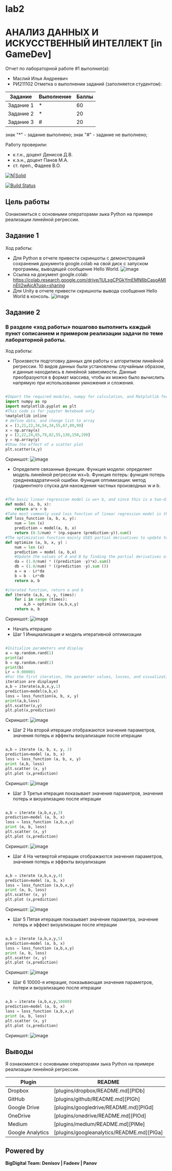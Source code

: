 # lab2
# АНАЛИЗ ДАННЫХ И ИСКУССТВЕННЫЙ ИНТЕЛЛЕКТ [in GameDev]
Отчет по лабораторной работе #1 выполнил(а):
- Маслий Илья Андреевич
- РИ211102
Отметка о выполнении заданий (заполняется студентом):

| Задание | Выполнение | Баллы |
| ------ | ------ | ------ |
| Задание 1 | * | 60 |
| Задание 2 | * | 20 |
| Задание 3 | # | 20 |

знак "*" - задание выполнено; знак "#" - задание не выполнено;

Работу проверили:
- к.т.н., доцент Денисов Д.В.
- к.э.н., доцент Панов М.А.
- ст. преп., Фадеев В.О.

[![N|Solid](https://cldup.com/dTxpPi9lDf.thumb.png)](https://nodesource.com/products/nsolid)

[![Build Status](https://travis-ci.org/joemccann/dillinger.svg?branch=master)](https://travis-ci.org/joemccann/dillinger)

## Цель работы
Ознакомиться с основными операторами зыка Python на примере реализации линейной регрессии.

## Задание 1
Ход работы:
- Для Python в отчете привести скриншоты с демонстрацией сохранения
документа google.colab на свой диск с запуском программы, выводящей сообщение Hello World.
![image](https://user-images.githubusercontent.com/29748577/192314045-5584e489-deaa-4328-b0e9-bcf2e1364d14.png)
- Ссылка на документ google.colab: https://colab.research.google.com/drive/1ULsgCPGkYmEMN6bCasoAMInEIi2wAjcA?usp=sharing
- Для Unity в отчете привести скришноты вывода сообщения Hello
World в консоль.
![image](https://user-images.githubusercontent.com/29748577/192314301-113a6baf-572e-4af4-9cf5-4bdd7e0e3aa1.png)

## Задание 2
### В разделе «ход работы» пошагово выполнить каждый пункт сописанием и примером реализации задачи по теме лабораторной работы.
Ход работы:
- Произвести подготовку данных для работы с алгоритмом линейной регрессии. 10 видов данных были установлены случайным образом, и данные находились в линейной зависимости. Данные преобразуются в формат массива, чтобы их можно было вычислить напрямую при использовании умножения и сложения.

```py

#Import the required modules, numpy for calculation, and Matplotlib for drawing
import numpy as np
import matplotlib.pyplot as plt
#This code is for jupyter Notebook only
%matplotlib inline
# define data, and change list to array
x = [3,21,22,34,54,34,55,67,89,99]
x = np.array(x)
y = [2,22,24,65,79,82,55,130,150,199]
y = np.array(y)
#Show the effect of a scatter plot
plt.scatter(x,y)

```
Скриншот: 
![image](https://user-images.githubusercontent.com/29748577/192552068-541f2f24-5ed0-4dae-a1b3-5d27a55e6d55.png)

- Определите связанные функции. Функция модели: определяет модель линейной регрессии wx+b. Функция потерь: функция потерь среднеквадратичной ошибки. Функция оптимизации: метод градиентного спуска для нахождения частных производных w и b.

```py

#The basic linear regression model is wx+ b, and since this is a two-dimensional space, the model is ax+ b
def model (a, b, x):
    return a*x + b
#Tahe most commonly used loss function of linear regression model is the loss function of mean variance difference 
def loss_function (a, b, x, y):
    num = len (x)
    prediction = model(a, b, x) 
    return (0.5/num) * (np.square (prediction-y)).sum()
#The optimization function mainly USES partial derivatives to update two parameters a and b
def optimize (a, b, x, y) :
    num = len (x)
    prediction = model (a, b,x)
    #Update the values of A and B by finding the partial derivatives of the loss
    da = (1.0/num) * ((prediction -y)*x).sum()
    db = (1.0/num) * ((prediction -y).sum ())
    a = a - Lr*da
    b = b - Lr*db
    return a, b

#iterated function, return a and b 
def iterate (a,b, x, y, times):
    for i in range (times):
        a,b = optimize (a,b,x,y)
    return a, b

```

Скриншот: ![image](https://user-images.githubusercontent.com/29748577/192554246-7e076015-3c0e-40f9-860a-0153211db1d8.png)


- Начать итерацию
- Шаг 1 Инициализация и модель итеративной оптимизации

```py

#Initialize parameters and display
a = np.random.rand(1)
print(a)
b = np.random.rand(1)
print(b)
Lr = 0.000001
#For the first iteration, the parameter values, losses, and visualization after the
iteration are displayed
a,b = iterate(a,b,x,y,1)
prediction=model(a,b,x)
loss = loss_function(a, b, x, y)
print(a,b,loss)
plt.scatter(x,y)
plt.plot(x,prediction)

```
Скриншот: ![image](https://user-images.githubusercontent.com/29748577/192559371-0a01bef7-d18b-47c4-ab8b-7ea6f27b5c02.png)


- Шаг 2 На второй итерации отображаются значения параметров, значения потерь и эффекты визуализации после итерации

```py

a,b = iterate (a, b, x, y, 2)
prediction=model (a, b, x)
loss = loss_function (a, b, x, y)
print (a,b, loss) 
plt.scatter (x, y)
plt.plot (x,prediction)

```
Скриншот: ![image](https://user-images.githubusercontent.com/29748577/192559590-988681d1-0394-46bc-8b5e-5c87d5d89884.png)

- Шаг 3 Третья итерация показывает значения параметров, значения потерь и визуализацию после итерации

```py

a,b = iterate (a,b,x,y,3)
prediction=model (a, b, x)
loss = loss_function (a,b,x,y)
print (a, b, loss) 
plt.scatter (x, y)
plt.plot (x,prediction)

```
Скриншот: ![image](https://user-images.githubusercontent.com/29748577/192560738-3109b9ce-9335-4747-96c2-013bfd9a60b2.png)

- Шаг 4 На четвертой итерации отображаются значения параметров, значения потерь и эффекты визуализации

```py

a,b = iterate (a,b,x,y,4)
prediction=model (a, b, x)
loss = loss_function (a,b,x,y)
print (a, b, loss) 
plt.scatter (x, y)
plt.plot (x,prediction)

```
Скриншот: ![image](https://user-images.githubusercontent.com/29748577/192561086-f491f7d4-69ca-40e8-8bb5-ba93b9eda233.png)

- Шаг 5 Пятая итерация показывает значение параметра, значение потерь и эффект визуализации после итерации

```py

a,b = iterate (a,b,x,y,5)
prediction=model (a, b, x)
loss = loss_function (a,b,x,y)
print (a, b, loss) 
plt.scatter (x, y)
plt.plot (x,prediction)

```
Скриншот: ![image](https://user-images.githubusercontent.com/29748577/192561510-6fe7c26c-e8ce-440d-92f7-021f61239d31.png)

- Шаг 6 10000-я итерация, показывающая значения параметров, потери и визуализацию после итерации

```py

a,b = iterate (a,b,x,y,10000)
prediction=model (a, b, x)
loss = loss_function (a,b,x,y)
print (a, b, loss) 
plt.scatter (x, y)
plt.plot (x,prediction)

```
Скриншот: ![image](https://user-images.githubusercontent.com/29748577/192562236-0d1a14a0-7de8-4501-a027-29f439056397.png)

## Выводы

Я ознакомился с основными операторами зыка Python на
примере реализации линейной регрессии.

| Plugin | README |
| ------ | ------ |
| Dropbox | [plugins/dropbox/README.md][PlDb] |
| GitHub | [plugins/github/README.md][PlGh] |
| Google Drive | [plugins/googledrive/README.md][PlGd] |
| OneDrive | [plugins/onedrive/README.md][PlOd] |
| Medium | [plugins/medium/README.md][PlMe] |
| Google Analytics | [plugins/googleanalytics/README.md][PlGa] |

## Powered by

**BigDigital Team: Denisov | Fadeev | Panov**
